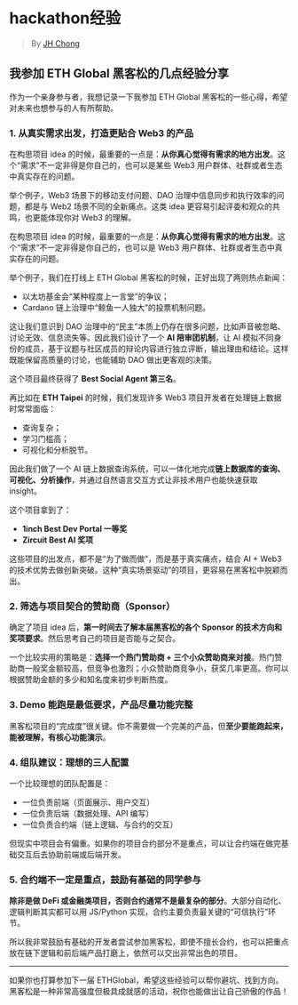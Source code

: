 # hackathon经验
> By [JH Chong](https://github.com/jhchong0405)

## 我参加 ETH Global 黑客松的几点经验分享

作为一个亲身参与者，我想记录一下我参加 ETH Global 黑客松的一些心得，希望对未来也想参与的人有所帮助。

### 1. 从真实需求出发，打造更贴合 Web3 的产品

在构思项目 idea 的时候，最重要的一点是：**从你真心觉得有需求的地方出发**。这个“需求”不一定非得是你自己的，也可以是某些 Web3 用户群体、社群或者生态中真实存在的问题。

举个例子，Web3 场景下的移动支付问题、DAO 治理中信息同步和执行效率的问题，都是与 Web2 场景不同的全新痛点。这类 idea 更容易引起评委和观众的共鸣，也更能体现你对 Web3 的理解。

在构思项目 idea 的时候，最重要的一点是：**从你真心觉得有需求的地方出发**。这个“需求”不一定非得是你自己的，也可以是 Web3 用户群体、社群或者生态中真实存在的问题。

举个例子，我们在打线上 ETH Global 黑客松的时候，正好出现了两则热点新闻：

- 以太坊基金会“某种程度上一言堂”的争议；
- Cardano 链上治理中“鲸鱼一人独大”的投票机制问题。

这让我们意识到 DAO 治理中的“民主”本质上仍存在很多问题，比如声音被忽略、讨论无效、信息流失等。因此我们设计了一个 **AI 陪审团机制**，让 AI 模拟不同身份的成员，基于议题与社区成员的辩论内容进行独立评断，输出理由和结论。这样既能保留高质量的讨论，也能辅助 DAO 做出更客观的决策。

这个项目最终获得了 **Best Social Agent 第三名**。

再比如在 **ETH Taipei** 的时候，我们发现许多 Web3 项目开发者在处理链上数据时常常面临：

- 查询复杂；
- 学习门槛高；
- 可视化和分析脱节。

因此我们做了一个 AI 链上数据查询系统，可以一体化地完成**链上数据库的查询、可视化、分析操作**，并通过自然语言交互方式让非技术用户也能快速获取 insight。

这个项目拿到了：

- **1inch Best Dev Portal 一等奖**
- **Zircuit Best AI 奖项**

这些项目的出发点，都不是“为了做而做”，而是基于真实痛点，结合 AI + Web3 的技术优势去做创新突破。这种“真实场景驱动”的项目，更容易在黑客松中脱颖而出。

### 2. 筛选与项目契合的赞助商（Sponsor）

确定了项目 idea 后，**第一时间去了解本届黑客松的各个 Sponsor 的技术方向和奖项要求**。然后思考自己的项目是否能与之契合。

一个比较实用的策略是：**选择一个热门赞助商 + 三个小众赞助商来对接**。热门赞助商一般奖金额较高，但竞争也激烈；小众赞助商竞争小，获奖几率更高。你可以根据赞助金额的多少和知名度来初步判断热度。

### 3. Demo 能跑是最低要求，产品尽量功能完整

黑客松项目的“完成度”很关键。你不需要做一个完美的产品，但**至少要能跑起来，能被理解，有核心功能演示**。

### 4. 组队建议：理想的三人配置

一个比较理想的团队配置是：

- 一位负责前端（页面展示、用户交互）
- 一位负责后端（数据处理、API 编写）
- 一位负责合约端（链上逻辑、与合约的交互）

但现实中项目会有偏重。如果你的项目合约部分不是重点，可以让合约端在做完基础交互后去协助前端或后端开发。

### 5. 合约端不一定是重点，鼓励有基础的同学参与

**除非是做 DeFi 或金融类项目，否则合约通常不是最复杂的部分**。大部分自动化、逻辑判断其实都可以用 JS/Python 实现，合约主要负责最关键的“可信执行”环节。

所以我非常鼓励有基础的开发者尝试参加黑客松，即使不擅长合约，也可以把重点放在链下逻辑和前后端产品打磨上，依然可以交出非常出色的项目。

---

如果你也打算参加下一届 ETHGlobal，希望这些经验可以帮你避坑、找到方向。黑客松是一种非常高强度但极具成就感的活动，祝你也能做出让自己骄傲的作品！
